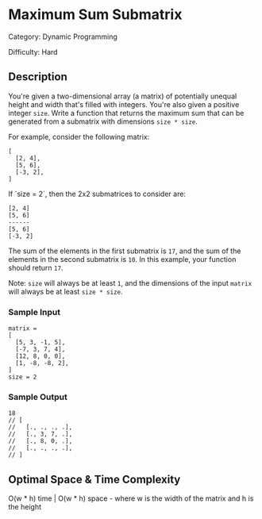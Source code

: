 # Maximum Sum Submatrix

Category: Dynamic Programming

Difficulty: Hard

## Description

You're given a two-dimensional array (a matrix) of potentially unequal height
and width that's filled with integers. You're also given a positive integer
`size`. Write a function that returns the maximum sum that can be
generated from a submatrix with dimensions `size * size`.

<p>For example, consider the following matrix:</p>

```
[
  [2, 4],
  [5, 6],
  [-3, 2],
]
```
<p>If `size = 2`, then the 2x2 submatrices to consider are:</p>

```
[2, 4]
[5, 6]
------
[5, 6]
[-3, 2]
```
The sum of the elements in the first submatrix is `17`, and the sum
of the elements in the second submatrix is `10`. In this example,
your function should return `17`.

Note: `size` will always be at least `1`, and the
dimensions of the input `matrix` will always be at least
`size * size`.


### Sample Input
```
matrix = 
[
  [5, 3, -1, 5],
  [-7, 3, 7, 4],
  [12, 8, 0, 0],
  [1, -8, -8, 2],
]
size = 2
```

### Sample Output
```
18
// [
//   [., ., ., .],
//   [., 3, 7, .],
//   [., 8, 0, .],
//   [., ., ., .],
// ]
```

## Optimal Space & Time Complexity

O(w * h) time | O(w * h) space - where w is the width of the matrix and h is the height
